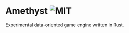 # Amethyst ![MIT](https://img.shields.io/badge/license-MIT-blue.svg)

Experimental data-oriented game engine written in Rust.
